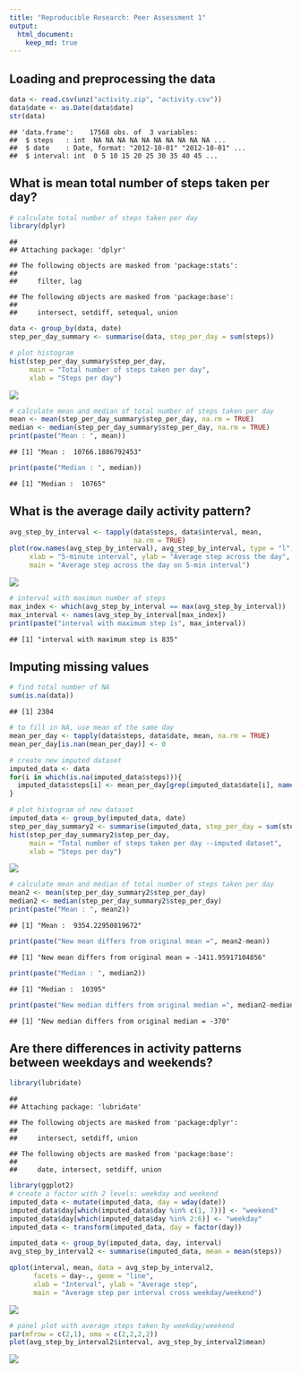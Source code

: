 ```yaml
---
title: "Reproducible Research: Peer Assessment 1"
output: 
  html_document:
    keep_md: true
---
```



## Loading and preprocessing the data

```r
data <- read.csv(unz("activity.zip", "activity.csv"))
data$date <- as.Date(data$date)
str(data)
```

```
## 'data.frame':	17568 obs. of  3 variables:
##  $ steps   : int  NA NA NA NA NA NA NA NA NA NA ...
##  $ date    : Date, format: "2012-10-01" "2012-10-01" ...
##  $ interval: int  0 5 10 15 20 25 30 35 40 45 ...
```



## What is mean total number of steps taken per day?

```r
# calculate total number of steps taken per day
library(dplyr)
```

```
## 
## Attaching package: 'dplyr'
```

```
## The following objects are masked from 'package:stats':
## 
##     filter, lag
```

```
## The following objects are masked from 'package:base':
## 
##     intersect, setdiff, setequal, union
```

```r
data <- group_by(data, date)
step_per_day_summary <- summarise(data, step_per_day = sum(steps))

# plot histogram
hist(step_per_day_summary$step_per_day, 
     main = "Total number of steps taken per day",
     xlab = "Steps per day")
```

![](PA1_template_files/figure-html/unnamed-chunk-2-1.png)<!-- -->

```r
# calculate mean and median of total number of steps taken per day
mean <- mean(step_per_day_summary$step_per_day, na.rm = TRUE)
median <- median(step_per_day_summary$step_per_day, na.rm = TRUE)
print(paste("Mean : ", mean))
```

```
## [1] "Mean :  10766.1886792453"
```

```r
print(paste("Median : ", median))
```

```
## [1] "Median :  10765"
```



## What is the average daily activity pattern?

```r
avg_step_by_interval <- tapply(data$steps, data$interval, mean, 
                               na.rm = TRUE)
plot(row.names(avg_step_by_interval), avg_step_by_interval, type = "l",
     xlab = "5-minute interval", ylab = "Average step across the day",
     main = "Average step across the day on 5-min interval")
```

![](PA1_template_files/figure-html/unnamed-chunk-3-1.png)<!-- -->

```r
# interval with maximun number of steps
max_index <- which(avg_step_by_interval == max(avg_step_by_interval))
max_interval <- names(avg_step_by_interval[max_index])
print(paste("interval with maximum step is", max_interval))
```

```
## [1] "interval with maximum step is 835"
```


## Imputing missing values

```r
# find total number of NA
sum(is.na(data))
```

```
## [1] 2304
```

```r
# to fill in NA, use mean of the same day
mean_per_day <- tapply(data$steps, data$date, mean, na.rm = TRUE)
mean_per_day[is.nan(mean_per_day)] <- 0

# create new imputed dataset
imputed_data <- data
for(i in which(is.na(imputed_data$steps))){
  imputed_data$steps[i] <- mean_per_day[grep(imputed_data$date[i], names(mean_per_day))]
}

# plot histogram of new dataset
imputed_data <- group_by(imputed_data, date)
step_per_day_summary2 <- summarise(imputed_data, step_per_day = sum(steps))
hist(step_per_day_summary2$step_per_day, 
     main = "Total number of steps taken per day --imputed dataset",
     xlab = "Steps per day")
```

![](PA1_template_files/figure-html/unnamed-chunk-4-1.png)<!-- -->

```r
# calculate mean and median of total number of steps taken per day
mean2 <- mean(step_per_day_summary2$step_per_day)
median2 <- median(step_per_day_summary2$step_per_day)
print(paste("Mean : ", mean2))
```

```
## [1] "Mean :  9354.22950819672"
```

```r
print(paste("New mean differs from original mean =", mean2-mean))
```

```
## [1] "New mean differs from original mean = -1411.95917104856"
```

```r
print(paste("Median : ", median2))
```

```
## [1] "Median :  10395"
```

```r
print(paste("New median differs from original median =", median2-median))
```

```
## [1] "New median differs from original median = -370"
```


## Are there differences in activity patterns between weekdays and weekends?

```r
library(lubridate)
```

```
## 
## Attaching package: 'lubridate'
```

```
## The following objects are masked from 'package:dplyr':
## 
##     intersect, setdiff, union
```

```
## The following objects are masked from 'package:base':
## 
##     date, intersect, setdiff, union
```

```r
library(ggplot2)
# create a factor with 2 levels: weekday and weekend
imputed_data <- mutate(imputed_data, day = wday(date))
imputed_data$day[which(imputed_data$day %in% c(1, 7))] <- "weekend"
imputed_data$day[which(imputed_data$day %in% 2:6)] <- "weekday"
imputed_data <- transform(imputed_data, day = factor(day))

imputed_data <- group_by(imputed_data, day, interval)
avg_step_by_interval2 <- summarise(imputed_data, mean = mean(steps))

qplot(interval, mean, data = avg_step_by_interval2,
      facets = day~., geom = "line",
      xlab = "Interval", ylab = "Average step", 
      main = "Average step per interval cross weekday/weekend")
```

![](PA1_template_files/figure-html/unnamed-chunk-5-1.png)<!-- -->

```r
# panel plot with average steps taken by weekday/weekend
par(mfrow = c(2,1), oma = c(2,2,2,2))
plot(avg_step_by_interval2$interval, avg_step_by_interval2$mean)
```

![](PA1_template_files/figure-html/unnamed-chunk-5-2.png)<!-- -->
